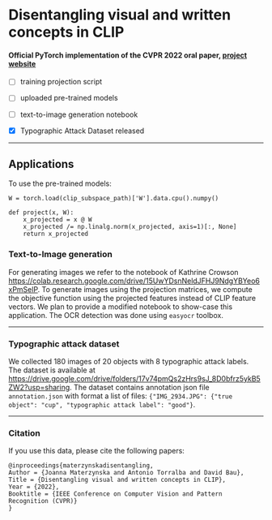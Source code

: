 # Disentangling visual and written concepts in CLIP 
#### Official PyTorch implementation of the CVPR 2022 oral paper, [project website](https://joaanna.github.io/disentangling_spelling_in_clip/)


- [ ] training projection script
- [ ] uploaded pre-trained models
- [ ] text-to-image generation notebook
- [x] Typographic Attack Dataset released


---
## Applications
To use the pre-trained models:

```
W = torch.load(clip_subspace_path)['W'].data.cpu().numpy()

def project(x, W):
    x_projected = x @ W
    x_projected /= np.linalg.norm(x_projected, axis=1)[:, None]
    return x_projected
```

### Text-to-Image generation
For generating images we refer to the notebook of Kathrine Crowson https://colab.research.google.com/drive/15UwYDsnNeldJFHJ9NdgYBYeo6xPmSelP. 
To generate images using the projection matrices, we compute the objective function using the projected features instead of CLIP feature vectors. 
We plan to provide a modified notebook to show-case this application. The OCR detection was done using `easyocr` toolbox. 

----------- 

### Typographic attack dataset
We collected 180 images of 20 objects with 8 typographic attack labels. 
The dataset is available at https://drive.google.com/drive/folders/17v74pmQs2zHrs9sJ_8D0bfrz5ykB5ZW2?usp=sharing. 
The dataset contains annotation json file `annotation.json` with format a list of files: 
`{"IMG_2934.JPG": {"true object": "cup", "typographic attack label": "good"}`.


----

### Citation
If you use this data, please cite the following papers:
```
@inproceedings{materzynskadisentangling,
Author = {Joanna Materzynska and Antonio Torralba and David Bau},
Title = {Disentangling visual and written concepts in CLIP},
Year = {2022},
Booktitle = {IEEE Conference on Computer Vision and Pattern Recognition (CVPR)}
}
```



